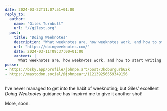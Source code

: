 ```yaml
---
date: 2024-03-22T11:07:51+01:00
reply_to:
  author:
    name: "Giles Turnbull"
    url: "//gilest.org"
  post:
    title: "Doing Weeknotes"
    description: "What weeknotes are, how weeknotes work, and how to start writing weeknotes of your own."
    url: "https://doingweeknotes.com/"
    date: 2024-03-11T09:37:00+01:00
    content: |
      What weeknotes are, how weeknotes work, and how to start writing weeknotes of your own
posse:
- https://bsky.app/profile/johnpe.art/post/3koburgurb62k
- https://mastodon.social/@johnpeart/112139256559349156
---
```


I’ve never managed to get into the habit of weeknoting; but Giles’ excellent *Doing Weeknotes* guidance has inspired me to give it another shot!

More, soon.

